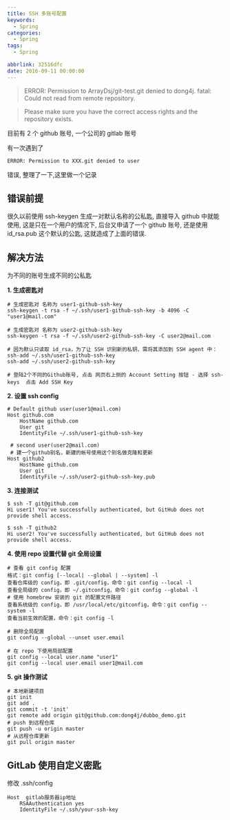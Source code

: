 ```yaml
---
title: SSH 多账号配置
keywords:
  - Spring
categories:
  - Spring
tags:
  - Spring

abbrlink: 32516dfc
date: 2016-09-11 00:00:00
---
```


> ERROR: Permission to ArrayDsj/git-test.git denied to dong4j.
> fatal: Could not read from remote repository.

> Please make sure you have the correct access rights
> and the repository exists.

目前有 2 个 github 账号, 一个公司的 gitlab 账号

有一次遇到了

```
ERROR: Permission to XXX.git denied to user
```

错误, 整理了一下,这里做一个记录

## 错误前提

很久以前使用 ssh-keygen 生成一对默认名称的公私匙, 直接导入 github 中就能使用, 这是只在一个用户的情况下, 后台又申请了一个 github 账号, 还是使用 id_rsa.pub 这个默认的公匙, 这就造成了上面的错误.

## 解决方法

为不同的账号生成不同的公私匙

**1. 生成密匙对**

```shell
# 生成密匙对 名称为 user1-github-ssh-key
ssh-keygen -t rsa -f ~/.ssh/user1-github-ssh-key -b 4096 -C "user1@mail.com"

# 生成密匙对 名称为 user2-github-ssh-key
ssh-keygen -t rsa -f ~/.ssh/user2-github-ssh-key -C user2@mail.com

# 因为默认只读取 id_rsa，为了让 SSH 识别新的私钥，需将其添加到 SSH agent 中：
ssh-add ~/.ssh/user1-github-ssh-key
ssh-add ~/.ssh/user2-github-ssh-key

# 登陆2个不同的Github账号, 点击 网页右上侧的 Account Setting 按钮 - 选择 ssh-keys  点击 Add SSH Key
```

**2. 设置 ssh config**

```shell
# Default github user(user1@mail.com)
Host github.com
    HostName github.com
    User git
    IdentityFile ~/.ssh/user1-github-ssh-key

 # second user(user2@mail.com)
 # 建一个github别名，新建的帐号使用这个别名做克隆和更新
Host github2
    HostName github.com
    User git
    IdentityFile ~/.ssh/user2-github-ssh-key.pub
```

**3. 连接测试**

```shell
$ ssh -T git@github.com
Hi user1! You've successfully authenticated, but GitHub does not provide shell access.

$ ssh -T github2
Hi user2! You've successfully authenticated, but GitHub does not provide shell access.
```

**4. 使用 repo 设置代替 git 全局设置**

```shell
# 查看 git config 配置
格式：git config [--local| --global | --system] -l
查看仓库级的 config，即 .git/config，命令：git config --local -l
查看全局级的 config，即 ~/.gitconfig，命令：git config --global -l
# 使用 homebrew 安装的 git 的配置文件路径
查看系统级的 config，即 /usr/local/etc/gitconfig，命令：git config --system -l
查看当前生效的配置，命令：git config -l
```

```shell
# 删除全局配置
git config --global --unset user.email

# 在 repo 下使用局部配置
git config --local user.name "user1"
git config --local user.email user1@mail.com
```

**5. git 操作测试**

```shell
# 本地新建项目
git init
git add .
git commit -t 'init'
git remote add origin git@github.com:dong4j/dubbo_demo.git
# push 到远程仓库
git push -u origin master
# 从远程仓库更新
git pull origin master
```

## GitLab 使用自定义密匙

修改 .ssh/config

```
Host  gitlab服务器ip地址
    RSAAuthentication yes
    IdentityFile ~/.ssh/your-ssh-key
```
